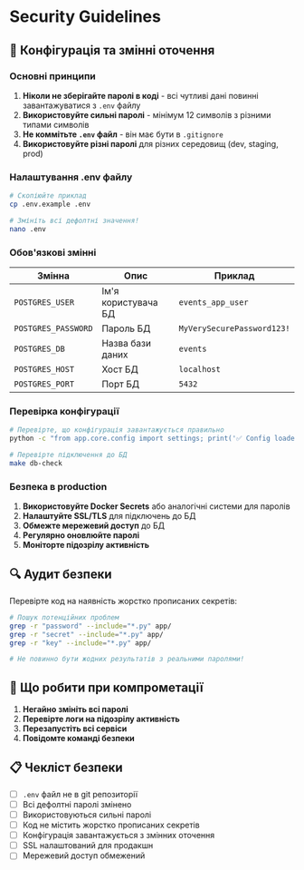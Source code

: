 # Security Guidelines

## 🔐 Конфігурація та змінні оточення

### Основні принципи

1. **Ніколи не зберігайте паролі в коді** - всі чутливі дані повинні завантажуватися з `.env` файлу
2. **Використовуйте сильні паролі** - мінімум 12 символів з різними типами символів
3. **Не коммітьте `.env` файл** - він має бути в `.gitignore`
4. **Використовуйте різні паролі** для різних середовищ (dev, staging, prod)

### Налаштування .env файлу

```bash
# Скопіюйте приклад
cp .env.example .env

# Змініть всі дефолтні значення!
nano .env
```

### Обов'язкові змінні

| Змінна | Опис | Приклад |
|--------|------|---------|
| `POSTGRES_USER` | Ім'я користувача БД | `events_app_user` |
| `POSTGRES_PASSWORD` | Пароль БД | `MyVerySecurePassword123!` |
| `POSTGRES_DB` | Назва бази даних | `events` |
| `POSTGRES_HOST` | Хост БД | `localhost` |
| `POSTGRES_PORT` | Порт БД | `5432` |

### Перевірка конфігурації

```bash
# Перевірте, що конфігурація завантажується правильно
python -c "from app.core.config import settings; print('✅ Config loaded successfully')"

# Перевірте підключення до БД
make db-check
```

### Безпека в production

1. **Використовуйте Docker Secrets** або аналогічні системи для паролів
2. **Налаштуйте SSL/TLS** для підключень до БД
3. **Обмежте мережевий доступ** до БД
4. **Регулярно оновлюйте паролі**
5. **Моніторте підозрілу активність**

## 🔍 Аудит безпеки

Перевірте код на наявність жорстко прописаних секретів:

```bash
# Пошук потенційних проблем
grep -r "password" --include="*.py" app/
grep -r "secret" --include="*.py" app/
grep -r "key" --include="*.py" app/

# Не повинно бути жодних результатів з реальними паролями!
```

## 🚨 Що робити при компрометації

1. **Негайно змініть всі паролі**
2. **Перевірте логи на підозрілу активність**
3. **Перезапустіть всі сервіси**
4. **Повідомте команді безпеки**

## 📋 Чекліст безпеки

- [ ] `.env` файл не в git репозиторії
- [ ] Всі дефолтні паролі змінено
- [ ] Використовуються сильні паролі
- [ ] Код не містить жорстко прописаних секретів
- [ ] Конфігурація завантажується з змінних оточення
- [ ] SSL налаштований для продакшн
- [ ] Мережевий доступ обмежений
